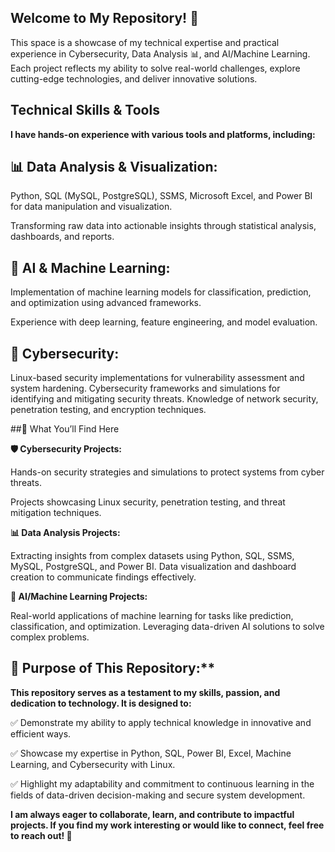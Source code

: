
## Welcome to My Repository! 🚀


This space is a showcase of my technical expertise and practical experience in Cybersecurity, Data Analysis 📊, and AI/Machine Learning. Each project reflects my ability to solve real-world challenges, explore cutting-edge technologies, and deliver innovative solutions.

## Technical Skills & Tools

**I have hands-on experience with various tools and platforms, including:**

## 📊 Data Analysis & Visualization:

Python, SQL (MySQL, PostgreSQL), SSMS, Microsoft Excel, and Power BI for data manipulation and visualization.

Transforming raw data into actionable insights through statistical analysis, dashboards, and reports.  


## 🤖 AI & Machine Learning: 
Implementation of machine learning models for classification, prediction, and optimization using advanced frameworks.

Experience with deep learning, feature engineering, and model evaluation.

## 🔐 Cybersecurity:

Linux-based security implementations for vulnerability assessment and system hardening.
Cybersecurity frameworks and simulations for identifying and mitigating security threats.
Knowledge of network security, penetration testing, and encryption techniques.

##📂 What You’ll Find Here

**🛡 Cybersecurity Projects:**

Hands-on security strategies and simulations to protect systems from cyber threats.


Projects showcasing Linux security, penetration testing, and threat mitigation techniques.

**📊 Data Analysis Projects:**

Extracting insights from complex datasets using Python, SQL, SSMS, MySQL, PostgreSQL, and Power BI.
Data visualization and dashboard creation to communicate findings effectively.

**🤖 AI/Machine Learning Projects:**

Real-world applications of machine learning for tasks like prediction, classification, and optimization.
Leveraging data-driven AI solutions to solve complex problems.

## 🎯 Purpose of This Repository:**

**This repository serves as a testament to my skills, passion, and dedication to technology. It is designed to:**

✅ Demonstrate my ability to apply technical knowledge in innovative and efficient ways.

✅ Showcase my expertise in Python, SQL, Power BI, Excel, Machine Learning, and Cybersecurity with Linux.

✅ Highlight my adaptability and commitment to continuous learning in the fields of data-driven decision-making and secure system development.

**I am always eager to collaborate, learn, and contribute to impactful projects. If you find my work interesting or would like to connect, feel free to reach out! 🚀**
